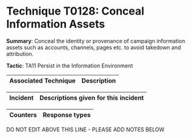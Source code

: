 # Technique T0128: Conceal Information Assets

**Summary**: Conceal the identity or provenance of campaign information assets such as accounts, channels, pages etc. to avoid takedown and attribution.

**Tactic**: TA11 Persist in the Information Environment


| Associated Technique | Description |
| --------- | ------------------------- |



| Incident | Descriptions given for this incident |
| -------- | -------------------- |



| Counters | Response types |
| -------- | -------------- |


DO NOT EDIT ABOVE THIS LINE - PLEASE ADD NOTES BELOW